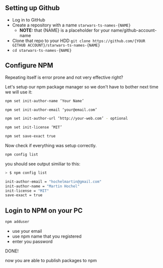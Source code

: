 ## Setting up Github

- Log in to GitHub
- Create a repository with a name `starwars-ts-names-{NAME}`
  - **NOTE:** that {NAME} is a placeholder for your name/github-account-name
- Clone that repo to your HDD `git clone https://github.com/{YOUR GITHUB ACCOUNT}/starwars-ts-names-{NAME}`
- `cd starwars-ts-names-{NAME}`


## Configure NPM

Repeating itself is error prone and not very effective right?

Let's setup our npm package manager so we don't have to bother next time we will use it:

```bash
npm set init-author-name ‘Your Name’

npm set init-author-email ‘your@email.com’

npm set init-author-url ‘http://your-web.com’ - optional

npm set init-license ‘MIT’

npm set save-exact true
```

Now check if everything was setup correctly.

```bash
npm config list
```

you should see output similiar to this:

```bash
> $ npm config list

init-author-email = "hochelmartin@gmail.com"
init-author-name = "Martin Hochel"
init-license = "MIT"
save-exact = true
```


## Login to NPM on your PC

```bash
npm adduser
```

- use your email
- use npm name that you registered
- enter you password

DONE!

now you are able to publish packages to npm




